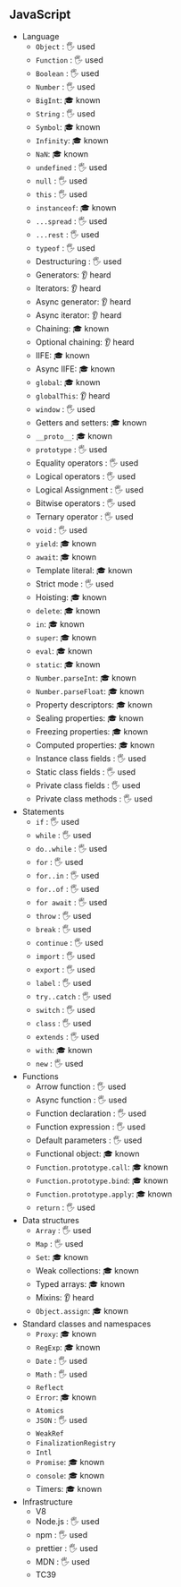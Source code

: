 ## JavaScript

- Language
  - `Object` \: 🖐️ used
  - `Function` \: 🖐️ used
  - `Boolean` \: 🖐️ used
  - `Number` \: 🖐️ used
  - `BigInt`: 🎓 known
  - `String` \: 🖐️ used
  - `Symbol`: 🎓 known
  - `Infinity`: 🎓 known
  - `NaN`: 🎓 known
  - `undefined` \: 🖐️ used
  - `null` \: 🖐️ used
  - `this` \: 🖐️ used
  - `instanceof`: 🎓 known
  - `...spread` \: 🖐️ used
  - `...rest` \: 🖐️ used
  - `typeof` \: 🖐️ used
  - Destructuring \: 🖐️ used
  - Generators: 👂 heard
  - Iterators: 👂 heard
  - Async generator: 👂 heard
  - Async iterator: 👂 heard
  - Chaining: 🎓 known
  - Optional chaining: 👂 heard
  - IIFE: 🎓 known
  - Async IIFE: 🎓 known
  - `global`: 🎓 known
  - `globalThis`: 👂 heard
  - `window` \: 🖐️ used
  - Getters and setters: 🎓 known
  - `__proto__`: 🎓 known
  - `prototype` \: 🖐️ used
  - Equality operators \: 🖐️ used
  - Logical operators \: 🖐️ used
  - Logical Assignment \: 🖐️ used
  - Bitwise operators \: 🖐️ used
  - Ternary operator \: 🖐️ used
  - `void` \: 🖐️ used
  - `yield`: 🎓 known
  - `await`: 🎓 known
  - Template literal: 🎓 known
  - Strict mode \: 🖐️ used
  - Hoisting: 🎓 known
  - `delete`: 🎓 known
  - `in`: 🎓 known
  - `super`: 🎓 known
  - `eval`: 🎓 known
  - `static`: 🎓 known
  - `Number.parseInt`: 🎓 known
  - `Number.parseFloat`: 🎓 known
  - Property descriptors: 🎓 known
  - Sealing properties: 🎓 known
  - Freezing properties: 🎓 known
  - Computed properties: 🎓 known
  - Instance class fields \: 🖐️ used
  - Static class fields \: 🖐️ used
  - Private class fields \: 🖐️ used
  - Private class methods \: 🖐️ used
- Statements
  - `if` \: 🖐️ used
  - `while` \: 🖐️ used
  - `do..while` \: 🖐️ used
  - `for` \: 🖐️ used
  - `for..in` \: 🖐️ used
  - `for..of` \: 🖐️ used
  - `for await` \: 🖐️ used
  - `throw` \: 🖐️ used
  - `break` \: 🖐️ used
  - `continue` \: 🖐️ used
  - `import` \: 🖐️ used
  - `export` \: 🖐️ used
  - `label` \: 🖐️ used
  - `try..catch` \: 🖐️ used
  - `switch` \: 🖐️ used
  - `class` \: 🖐️ used
  - `extends` \: 🖐️ used
  - `with`: 🎓 known
  - `new` \: 🖐️ used
- Functions
  - Arrow function \: 🖐️ used
  - Async function \: 🖐️ used
  - Function declaration \: 🖐️ used
  - Function expression \: 🖐️ used
  - Default parameters \: 🖐️ used
  - Functional object: 🎓 known
  - `Function.prototype.call`: 🎓 known
  - `Function.prototype.bind`: 🎓 known
  - `Function.prototype.apply`: 🎓 known
  - `return` \: 🖐️ used
- Data structures
  - `Array` \: 🖐️ used
  - `Map` \: 🖐️ used
  - `Set`: 🎓 known
  - Weak collections: 🎓 known
  - Typed arrays: 🎓 known
  - Mixins: 👂 heard
  - `Object.assign`: 🎓 known
- Standard classes and namespaces
  - `Proxy`: 🎓 known
  - `RegExp`: 🎓 known
  - `Date` \: 🖐️ used
  - `Math` \: 🖐️ used
  - `Reflect`
  - `Error`: 🎓 known
  - `Atomics`
  - `JSON` \: 🖐️ used
  - `WeakRef`
  - `FinalizationRegistry`
  - `Intl`
  - `Promise`: 🎓 known
  - `console`: 🎓 known
  - Timers: 🎓 known
- Infrastructure
  - V8
  - Node.js \: 🖐️ used
  - npm \: 🖐️ used
  - prettier \: 🖐️ used
  - MDN \: 🖐️ used
  - TC39
